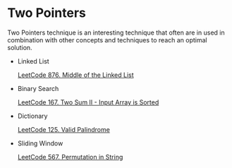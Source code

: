 # Two Pointers

Two Pointers technique is an interesting technique that often are in used in combination with other concepts and techniques to reach an optimal solution.

- Linked List

    [LeetCode 876. Middle of the Linked List](https://leetcode.com/problems/middle-of-the-linked-list)

- Binary Search

    [LeetCode 167. Two Sum II - Input Array is Sorted](https://leetcode.com/problems/two-sum-ii-input-array-is-sorted)

- Dictionary

    [LeetCode 125. Valid Palindrome](https://leetcode.com/problems/valid-palindrome)

- Sliding Window

    [LeetCode 567. Permutation in String](https://leetcode.com/problems/permutation-in-string)
